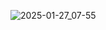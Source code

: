 ![2025-01-27_07-55](https://github.com/user-attachments/assets/665df3c9-72eb-4125-92c6-3311804d84a4)
